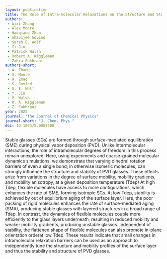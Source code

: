 ```yaml
---
layout: publication
title: The Role of Intra-molecular Relaxations on the Structure and Stability of vapor-Deposited Glasses
authors:
 - Aixi Zhang
 - Alex Moore
 - Haoqiang Zhao
 - Shavijee Govind
 - Sarah E. Wolf 
 - Yi Jin
 - Patrick Walsh
 - Robert A. Riggleman
 - Zahra Fakhraai
authors-short:
 - A. Zhang
 - A. Moore
 - H. Zhao
 - S. Govind
 - S. E. Wolf
 - Y. Jin
 - P. Walsh
 - R. A. Riggleman
 - Z. Fakhraai
year: 2022
journal: "The Journal of Chemical Physics"
journal-short: "J. Chem. Phys."
doi: 10.1063/5.0087600
---
```

Stable glasses (SGs) are formed through surface-mediated equilibration (SME) during physical vapor deposition (PVD). Unlike intermolecular interactions, the role of intramolecular degrees of freedom in this process remain unexplored. Here, using experiments and coarse-grained molecular dynamics simulations, we demonstrate that varying dihedral rotation barriers of even a single bond, in otherwise isomeric molecules, can strongly influence the structure and stability of PVD glasses. These effects arise from variations in the degree of surface mobility, mobility gradients, and mobility anisotropy, at a given deposition temperature (Tdep) At high Tdep, flexible molecules have access to more configurations, which enhances the rate of SME, forming isotropic SGs. At low Tdep, stability is achieved by out of equilibrium aging of the surface layer. Here, the poor packing of rigid molecules enhances the rate of surface-mediated aging (SMA), producing stable glasses with layered structures in a broad range of Tdep. In contrast, the dynamics of flexible molecules couple more efficiently to the glass layers underneath, resulting in reduced mobility and weaker mobility gradients, producing unstable glasses. Independent of stability, the flattened shape of flexible molecules can also promote in-plane orientation orderat low Tdep. These results indicate that small changes in intramolecular relaxation barriers can be used as an approach to independently tune the structure and mobility profiles of the surface layer and thus the stability and structure of PVD glasses.

